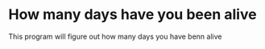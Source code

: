 # How many days have you been alive
 This program will figure out how many days you have benn alive
